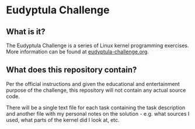 # Eudyptula Challenge

## What is it?

The Eudyptula Challenge is a series of Linux kernel programming exercises. More information can be found at [eudyptula-challenge.org](http://eudyptula-challenge.org/).

## What does this repository contain?

Per the official instructions and given the educational and entertainment purpose of the challenge, this repository will not contain any actual source code.

There will be a single text file for each task containing the task description and another file with my personal notes on the solution - e.g. what sources I used, what parts of the kernel did I look at, etc.
